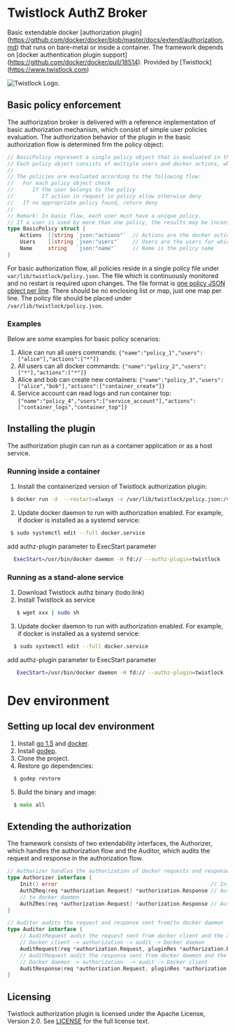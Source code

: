 # Twistlock AuthZ Broker
 
Basic extendable docker [authorization plugin] (https://github.com/docker/docker/blob/master/docs/extend/authorization.md) that runs on bare-metal or inside a container. The framework depends on [docker authentication plugin support] (https://github.com/docker/docker/pull/18514).
Provided by [Twistlock] (https://www.twistlock.com)

![Twistlock Logo](https://www.twistlock.com/wp-content/uploads/2015/12/Twistlock-Logo.png).

## Basic policy enforcement 

The authorization broker is delivered with a reference implementation of basic authorization mechanism, which consist of simple user policies evaluation. The  authorization behavior of the plugin in the basic authorization flow is determined frm the policy object:

```go
// BasicPolicy represent a single policy object that is evaluated in the authorization flow.
// Each policy object consists of multiple users and docker actions, where each user belongs to a single policy.
//
// The policies are evaluated according to the following flow:
//   For each policy object check
//      If the user belongs to the policy
//         If action in request in policy allow otherwise deny
//   If no appropriate policy found, return deny
//
// Remark: In basic flow, each user must have a unique policy.
// If a user is used by more than one policy, the results may be inconsistent
type BasicPolicy struct {
	Actions  []string `json:"actions"`  // Actions are the docker actions (mapped to authz terminology) that are allowed according to this policy
	Users    []string `json:"users"`    // Users are the users for which this policy apply to
	Name     string   `json:"name"`     // Name is the policy name
}
```

For basic authorization flow, all policies reside in a single policy file under `var/lib/twistlock/policy.json`. The file  which is continuously monitored and no restart is required upon changes.
The file format is [one policy JSON object per line](http://jsonlines.org/).  There should be no enclosing list or map, just one map per line.
The policy file should be placed under `/var/lib/twistlock/policy.json`.

### Examples

Below are some examples for basic policy scenarios:
 1. Alice can run all users commands:                     `{"name":"policy_1","users":["alice"],"actions":["*"]}`
 2. All users can all docker commands:                    `{"name":"policy_2","users":["*"],"actions":["*"]}`
 3. Alice and bob can create new containers:              `{"name":"policy_3","users":["alice","bob"],"actions":["container_create"]}`
 4. Service account can read logs and run container top:  `{"name":"policy_4","users":["service_account"],"actions":["container_logs","container_top"]}` 

## Installing the plugin

The authorization plugin can run as a container application or as a host service.

### Running inside a container

 1. Install the containerized version of Twistlock authorization plugin: 
```bash
 $ docker run -d  --restart=always -v /var/lib/twistlock/policy.json:/var/lib/twistlock/policy.json -v /run/docker/plugins/:/run/docker/plugins twistlock/authz
```
 2. Update docker daemon to run with authorization enabled.
    For example, if docker is installed as a systemd service:
```bash
 $ sudo systemctl edit --full docker.service 
```
 add authz-plugin parameter to ExecStart parameter
```bash
  ExecStart=/usr/bin/docker daemon -H fd:// --authz-plugin=twistlock 
```
### Running as a stand-alone service

  1. Download Twistlock authz binary (todo:link)
  2. Install Twistlock as service 
```bash
   $ wget xxx | sudo sh
```
 3. Update docker daemon to run with authorization enabled.
     For example, if docker is installed as a systemd service:
```bash
  $ sudo systemctl edit --full docker.service 
```
  add authz-plugin parameter to ExecStart parameter
```bash
   ExecStart=/usr/bin/docker daemon -H fd:// --authz-plugin=twistlock 
``` 
  
# Dev environment
  
## Setting up local dev environment

  1. Install [go 1.5](https://golang.org/dl/) and [docker](https://docs.docker.com/linux/step_one/).
  2. Install [godep](https://github.com/tools/godep).
  3. Clone the project.
  4. Restore go dependencies:
```go
  $ godep restore
```
  5. Build the binary and image:
```go
  $ make all
```

## Extending the authorization

The framework consists of two extendability interfaces, the Authorizer, 
which handles the authorization flow and the Auditor, which audits the request and response in the authorization flow.

```go
// Authorizer handles the authorization of docker requests and responses
type Authorizer interface {
	Init() error                                                 // Init initialize the handler
	AuthZReq(req *authorization.Request) *authorization.Response // AuthZReq handles the request from docker client
	// to docker daemon
	AuthZRes(req *authorization.Request) *authorization.Response // AuthZRes handles the response from docker deamon to docker client
}
```

```go
// Auditor audits the request and response sent from/to docker daemon
type Auditor interface {
	// AuditRequest audit the request sent from docker client and the associated authorization response
	// Docker client -> authorization -> audit -> Docker daemon
	AuditRequest(req *authorization.Request, pluginRes *authorization.Response)
	// AuditRequest audit the response sent from docker daemon and the associated authorization response
	// Docker daemon -> authorization  -> audit -> Docker client
	AuditResponse(req *authorization.Request, pluginRes *authorization.Response)
}
```

## Licensing

Twistlock authorization plugin is licensed under the Apache License, Version 2.0. See [LICENSE](https://github.com/twistlock/authz/blob/master/LICENSE) for the full license text.